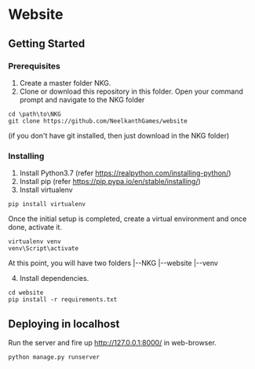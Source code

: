 # Website


## Getting Started

### Prerequisites
1) Create a master folder NKG.
1) Clone or download this repository in this folder. Open your command prompt and navigate to the NKG folder 
```
cd \path\to\NKG
git clone https://github.com/NeelkanthGames/website
```
(if you don't have git installed, then just download in the NKG folder)

### Installing

1) Install Python3.7 (refer https://realpython.com/installing-python/)
2) Install pip (refer https://pip.pypa.io/en/stable/installing/)
3) Install virtualenv
```
pip install virtualenv
```

Once the initial setup is completed, create a virtual environment and once done, activate it.
```
virtualenv venv
venv\Script\activate
```

At this point, you will have two folders
|--NKG
    |--website
    |--venv


4) Install dependencies.
```
cd website
pip install -r requirements.txt
```

## Deploying in localhost

Run the server and fire up http://127.0.0.1:8000/ in web-browser.
```
python manage.py runserver
```
